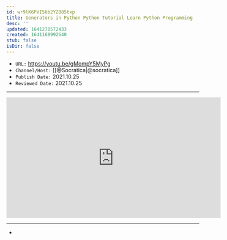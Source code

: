 ```yaml
---
id: wr9lK6PVI56b2YZ885txp
title: Generators in Python Python Tutorial Learn Python Programming
desc: ''
updated: 1641270572433
created: 1641168992640
stub: false
isDir: false
---
```


- `URL:` <https://youtu.be/gMompY5MyPg>
- `Channel/Host:` [[@Socratica|@socratica]]
- `Publish Date:` 2021.10.25
- `Reviewed Date:` 2021.10.25

---

<center><iframe width="560" height="315" src="https://www.youtube.com/embed/gMompY5MyPg" frameborder="0" allow="accelerometer; autoplay; encrypted-media; gyroscope; picture-in-picture" allowfullscreen></iframe></center>

---

-

